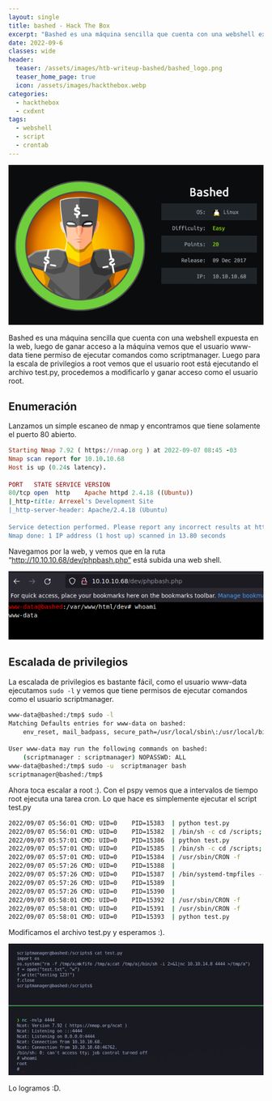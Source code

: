 ```yaml
---
layout: single
title: bashed - Hack The Box
excerpt: "Bashed es una máquina sencilla que cuenta con una webshell expuesta en la web, luego de ganar acceso a la máquina vemos que el usuario www-data tiene permiso de ejecutar comandos como scriptmanager. Luego para la escala de privilegios a root vemos que el usuario root está ejecutando el archivo test.py"
date: 2022-09-6
classes: wide
header:
  teaser: /assets/images/htb-writeup-bashed/bashed_logo.png
  teaser_home_page: true
  icon: /assets/images/hackthebox.webp
categories:
  - hackthebox
  - cxdxnt
tags:  
  - webshell 
  - script
  - crontab
---
```

![](/assets/images/htb-writeup-bashed/bashed_logo.png)

Bashed es una máquina sencilla que cuenta con una webshell expuesta en la web, luego de ganar acceso a la máquina vemos que el usuario www-data tiene permiso de ejecutar comandos como scriptmanager. Luego para la escala de privilegios a root vemos que el usuario root está ejecutando el archivo test.py, procedemos a modificarlo y ganar acceso como el usuario root.

## Enumeración 

Lanzamos un simple escaneo de nmap y encontramos que tiene solamente el puerto 80 abierto.
```ruby
Starting Nmap 7.92 ( https://nmap.org ) at 2022-09-07 08:45 -03
Nmap scan report for 10.10.10.68
Host is up (0.24s latency).

PORT   STATE SERVICE VERSION
80/tcp open  http    Apache httpd 2.4.18 ((Ubuntu))
|_http-title: Arrexel's Development Site
|_http-server-header: Apache/2.4.18 (Ubuntu)

Service detection performed. Please report any incorrect results at https://nmap.org/submit/ .
Nmap done: 1 IP address (1 host up) scanned in 13.80 seconds
```

Navegamos por la web, y vemos que en la ruta “http://10.10.10.68/dev/phpbash.php” está subida una web shell.

![](/assets/images/htb-writeup-bashed/shell.png)

## Escalada de privilegios
La escalada de privilegios es bastante fácil, como el usuario www-data ejecutamos ``` sudo -l ``` y vemos que tiene permisos de ejecutar comandos como el usuario scriptmanager.


```bash
www-data@bashed:/tmp$ sudo -l
Matching Defaults entries for www-data on bashed:
    env_reset, mail_badpass, secure_path=/usr/local/sbin\:/usr/local/bin\:/usr/sbin\:/usr/bin\:/sbin\:/bin\:/snap/bin

User www-data may run the following commands on bashed:
    (scriptmanager : scriptmanager) NOPASSWD: ALL
www-data@bashed:/tmp$ sudo -u  scriptmanager bash
scriptmanager@bashed:/tmp$ 
```
Ahora toca escalar a root :). Con el pspy vemos que a intervalos de tiempo root ejecuta una tarea cron. Lo que hace es simplemente ejecutar el script test.py

```bash
2022/09/07 05:56:01 CMD: UID=0    PID=15383  | python test.py 
2022/09/07 05:56:01 CMD: UID=0    PID=15382  | /bin/sh -c cd /scripts; for f in *.py; do python "$f"; done 
2022/09/07 05:57:01 CMD: UID=0    PID=15386  | python test.py 
2022/09/07 05:57:01 CMD: UID=0    PID=15385  | /bin/sh -c cd /scripts; for f in *.py; do python "$f"; done 
2022/09/07 05:57:01 CMD: UID=0    PID=15384  | /usr/sbin/CRON -f 
2022/09/07 05:57:26 CMD: UID=0    PID=15388  | 
2022/09/07 05:57:26 CMD: UID=0    PID=15387  | /bin/systemd-tmpfiles --clean 
2022/09/07 05:57:26 CMD: UID=0    PID=15389  | 
2022/09/07 05:57:26 CMD: UID=0    PID=15390  | 
2022/09/07 05:58:01 CMD: UID=0    PID=15392  | /usr/sbin/CRON -f 
2022/09/07 05:58:01 CMD: UID=0    PID=15391  | /usr/sbin/CRON -f 
2022/09/07 05:58:01 CMD: UID=0    PID=15393  | python test.py 
```
Modificamos el archivo test.py y esperamos :).

![](/assets/images/htb-writeup-bashed/root.png)

Lo logramos :D.

